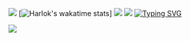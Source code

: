 
![](https://github.com/Hydraallen/Hydraallen/blob/main/src/header_.png)
[![Harlok's wakatime stats](https://github-readme-stats.vercel.app/api/wakatime?username=luizgup&layout=compact)]
![](https://github.com/anuraghazra/github-readme-stats)
![](https://camo.githubusercontent.com/cb7c9a2e7f64c6806a70e379e7d71841c8ad554aa67fdcbde90c1b11552f4a83/68747470733a2f2f6769746875622d726561646d652d73746174732e76657263656c2e6170702f6170693f757365726e616d653d4879647261616c6c656e2673686f775f69636f6e733d74727565267468656d653d7261646963616c26696e636c7564655f616c6c5f636f6d6d6974733d74727565)
[![Typing SVG](https://readme-typing-svg.demolab.com/?lines=O+Aprendizado+Nunca+Acaba;Desafie-se+Constantemente)](https://git.io/typing-svg)

![](https://github.com/Hydraallen/Hydraallen/blob/main/assets/Bottom_down.svg)
